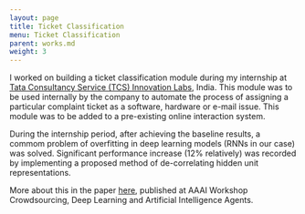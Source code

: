 ```yaml
---
layout: page
title: Ticket Classification
menu: Ticket Classification
parent: works.md
weight: 3
---
```


I worked on building a ticket classification module during my internship at [Tata Consultancy Service (TCS) Innovation Labs](https://www.tcs.com/research-and-innovation), India. This module was to be used internally by the company to automate the process of assigning a particular complaint ticket as a software, hardware or e-mail issue. This module was to be added to a pre-existing online interaction system.   

During the internship period, after achieving the baseline results, a commom problem of overfitting in deep learning models (RNNs in our case) was solved. Significant performance increase (12% relatively) was recorded by implementing a proposed method of de-correlating hidden unit representations. 

More about this in the paper [here](https://www.aaai.org/ocs/index.php/WS/AAAIW17/paper/download/15145/14699), published at AAAI Workshop Crowdsourcing, Deep Learning and Artificial Intelligence Agents.
